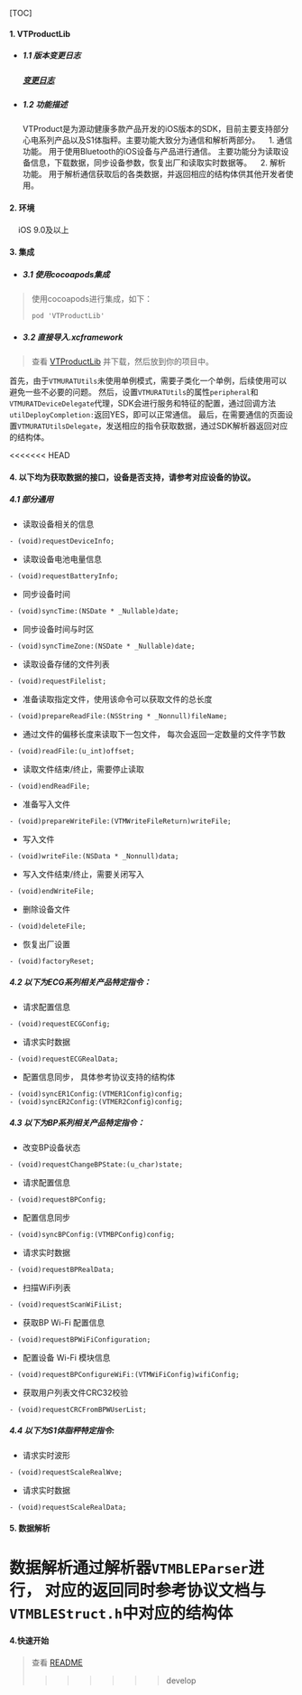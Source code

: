 [TOC]

#### 1. VTProductLib
* ##### 1.1 版本变更日志
    ##### [变更日志](https://github.com/viatom-dev/VTProductLib/blob/main/ChangeLog.md)
* ##### 1.2 功能描述
   VTProduct是为源动健康多款产品开发的iOS版本的SDK，目前主要支持部分心电系列产品以及S1体脂秤。主要功能大致分为通信和解析两部分。
   &nbsp;&nbsp; 1. 通信功能。 用于使用Bluetooth的iOS设备与产品进行通信。 主要功能分为读取设备信息，下载数据，同步设备参数，恢复出厂和读取实时数据等。
   &nbsp;&nbsp; 2. 解析功能。 用于解析通信获取后的各类数据，并返回相应的结构体供其他开发者使用。

#### 2. 环境
   &nbsp;&nbsp;&nbsp; iOS 9.0及以上

#### 3. 集成

* ##### 3.1 使用cocoapods集成

> 使用cocoapods进行集成，如下：
>
> ```pod 'VTProductLib'```

* ##### 3.2 直接导入.xcframework

> 查看 [VTProductLib](https://git.lepudev.com/lepusdk/vtproductlib) 并下载，然后放到你的项目中。

首先，由于`VTMURATUtils`未使用单例模式，需要子类化一个单例，后续使用可以避免一些不必要的问题。
然后，设置`VTMURATUtils`的属性`peripheral`和`VTMURATDeviceDelegate`代理，SDK会进行服务和特征的配置，通过回调方法`utilDeployCompletion:`返回YES，即可以正常通信。
最后，在需要通信的页面设置`VTMURATUtilsDelegate`，发送相应的指令获取数据，通过SDK解析器返回对应的结构体。

<<<<<<< HEAD
#### 4. 以下均为获取数据的接口，设备是否支持，请参考对应设备的协议。

##### 4.1 部分通用
- 读取设备相关的信息
```
- (void)requestDeviceInfo;
```

- 读取设备电池电量信息
```
- (void)requestBatteryInfo;
```

- 同步设备时间
```
- (void)syncTime:(NSDate * _Nullable)date;
```

- 同步设备时间与时区
```
- (void)syncTimeZone:(NSDate * _Nullable)date;
```

- 读取设备存储的文件列表
```
- (void)requestFilelist;
```

- 准备读取指定文件，使用该命令可以获取文件的总长度
```
- (void)prepareReadFile:(NSString * _Nonnull)fileName;
```

- 通过文件的偏移长度来读取下一包文件， 每次会返回一定数量的文件字节数
```
- (void)readFile:(u_int)offset;
```

- 读取文件结束/终止，需要停止读取
```
- (void)endReadFile;
```

- 准备写入文件
```
- (void)prepareWriteFile:(VTMWriteFileReturn)writeFile;
```

- 写入文件 
```
- (void)writeFile:(NSData * _Nonnull)data;
```

- 写入文件结束/终止，需要关闭写入
```
- (void)endWriteFile;
```

- 删除设备文件
```
- (void)deleteFile;
```

- 恢复出厂设置
```
- (void)factoryReset;
```

##### 4.2 以下为ECG系列相关产品特定指令：
- 请求配置信息
```
- (void)requestECGConfig;
```

- 请求实时数据
```
- (void)requestECGRealData;
```

- 配置信息同步， 具体参考协议支持的结构体
```
- (void)syncER1Config:(VTMER1Config)config;
- (void)syncER2Config:(VTMER2Config)config;
```

##### 4.3 以下为BP系列相关产品特定指令：
-  改变BP设备状态
```
- (void)requestChangeBPState:(u_char)state;
```

- 请求配置信息
```
- (void)requestBPConfig;
```

- 配置信息同步
```
- (void)syncBPConfig:(VTMBPConfig)config;
```

- 请求实时数据
```
- (void)requestBPRealData;
```

- 扫描WiFi列表 
```
- (void)requestScanWiFiList;
```

- 获取BP Wi-Fi 配置信息
```
- (void)requestBPWiFiConfiguration;
```

- 配置设备 Wi-Fi 模块信息
```
- (void)requestBPConfigureWiFi:(VTMWiFiConfig)wifiConfig;
```

- 获取用户列表文件CRC32校验
```
- (void)requestCRCFromBPWUserList;
```


##### 4.4 以下为S1体脂秤特定指令:
- 请求实时波形
```
- (void)requestScaleRealWve;
```

- 请求实时数据
```
- (void)requestScaleRealData;
```

#### 5. 数据解析
数据解析通过解析器`VTMBLEParser`进行， 对应的返回同时参考协议文档与`VTMBLEStruct.h`中对应的结构体
=======
#### 4.快速开始
> 查看 [README](https://git.lepudev.com/lepusdk/vtproductlib/-/blob/master/README.md)
>>>>>>> develop
